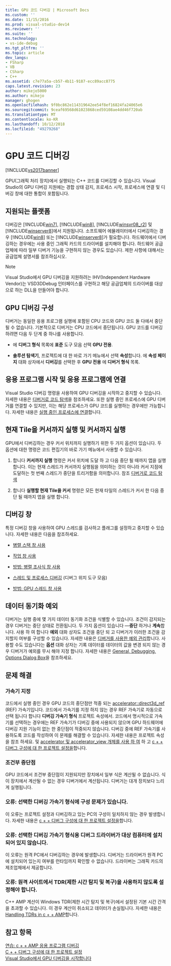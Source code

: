 ```yaml
---
title: GPU 코드 디버깅 | Microsoft Docs
ms.custom: ''
ms.date: 11/15/2016
ms.prod: visual-studio-dev14
ms.reviewer: ''
ms.suite: ''
ms.technology:
- vs-ide-debug
ms.tgt_pltfrm: ''
ms.topic: article
dev_langs:
- FSharp
- VB
- CSharp
- C++
ms.assetid: c7e77a5a-cb57-4b11-9187-ecc89acc8775
caps.latest.revision: 23
author: mikejo5000
ms.author: mikejo
manager: ghogen
ms.openlocfilehash: 9f0bc862e114319642ee54f8ef16824fa24065e6
ms.sourcegitcommit: 9ceaf69568d61023868ced59108ae4dd46f720ab
ms.translationtype: MT
ms.contentlocale: ko-KR
ms.lasthandoff: 10/12/2018
ms.locfileid: "49279268"
---
```

# <a name="debugging-gpu-code"></a>GPU 코드 디버깅
[!INCLUDE[vs2017banner](../includes/vs2017banner.md)]

GPU(그래픽 처리 장치)에서 실행되는 C++ 코드를 디버깅할 수 있습니다. Visual Studio의 GPU 디버깅 지원에는 경합 상태 감지, 프로세스 시작, 프로세스에 연결 및 디버깅 창에 대한 통합이 포함됩니다.  
  
## <a name="supported-platforms"></a>지원되는 플랫폼  
 디버깅은 [!INCLUDE[win7](../includes/win7-md.md)], [!INCLUDE[win8](../includes/win8-md.md)], [!INCLUDE[winsvr08_r2](../includes/winsvr08-r2-md.md)] 및 [!INCLUDE[winserver8](../includes/winserver8-md.md)]에서 지원됩니다. 소프트웨어 에뮬레이터에서 디버깅하는 경우 [!INCLUDE[win8](../includes/win8-md.md)] 또는 [!INCLUDE[winserver8](../includes/winserver8-md.md)]가 필요합니다. 하드웨어에서 디버깅하는 경우에는 사용 중인 그래픽 카드의 드라이버를 설치해야 합니다. 하드웨어 공급업체에 따라 일부 디버거 기능을 구현하지 않는 경우도 있습니다. 제한 사항에 대해서는 공급업체 설명서를 참조하십시오.  
  
> [!NOTE]
>  Visual Studio에서 GPU 디버깅을 지원하려는 IHV(Independent Hardware Vendor)는 VSD3DDebug 인터페이스를 구현하고 해당 공급업체의 드라이버를 대상으로 하는 DLL을 만들어야 합니다.  
  
## <a name="configuring-gpu-debugging"></a>GPU 디버깅 구성  
 디버거는 동일한 응용 프로그램 실행에 포함된 CPU 코드와 GPU 코드 둘 다에서 중단될 수 없습니다. 기본적으로 디버거는 CPU 코드에서 중단됩니다. GPU 코드를 디버깅하려면 다음 두 단계 중 하나를 사용합니다.  
  
-   에 **디버그 형식** 목록에 **표준** 도구 모음 선택 **GPU 전용**.  
  
-   **솔루션 탐색기**, 프로젝트에 대 한 바로 가기 메뉴에서 선택 **속성**합니다. 에 **속성 페이지** 대화 상자에서 **디버깅**를 선택한 후 **GPU 전용** 에 **디버거 형식** 목록.  
  
## <a name="launching-and-attaching-to-applications"></a>응용 프로그램 시작 및 응용 프로그램에 연결  
 Visual Studio 디버깅 명령을 사용하여 GPU 디버깅을 시작하고 중지할 수 있습니다. 자세한 내용은 [디버거로 코드 탐색](../debugger/navigating-through-code-with-the-debugger.md)을 참조하세요. 또한 실행 중인 프로세스에 GPU 디버거를 연결할 수 있지만, 이는 해당 프로세스가 GPU 코드를 실행하는 경우에만 가능합니다. 자세한 내용은 [실행 중인 프로세스에 연결](../debugger/attach-to-running-processes-with-the-visual-studio-debugger.md)합니다.  
  
## <a name="run-current-tile-to-cursor-and-run-to-cursor"></a>현재 Tile을 커서까지 실행 및 커서까지 실행  
 GPU에서 디버깅하는 경우 커서 위치까지 실행하기 위한 두 가지 옵션이 있습니다. 두 옵션에 대한 명령은 코드 편집기의 바로 가기 메뉴에서 사용할 수 있습니다.  
  
1.  합니다 **커서까지 실행** 명령은 커서 위치에 도달 하 고 다음 중단 될 때까지 앱을 실행 합니다. 이는 현재 스레드가 커서까지 실행됨을 의미하는 것이 아니라 커서 지점에 도달하는 첫 번째 스레드가 중단을 트리거함을 의미합니다. 참조 [디버거로 코드 탐색](../debugger/navigating-through-code-with-the-debugger.md)  
  
2.  합니다 **실행할 현재 Tile을 커서** 명령은 모든 현재 타일의 스레드가 커서 한 다음 중단 될 때까지 앱을 실행 합니다.  
  
## <a name="debugging-windows"></a>디버깅 창  
 특정 디버깅 창을 사용하여 GPU 스레드를 검사하고 플래그를 설정하고 중지할 수 있습니다. 자세한 내용은 다음을 참조하세요.  
  
-   [병렬 스택 창 사용](../debugger/using-the-parallel-stacks-window.md)  
  
-   [작업 창 사용](../debugger/using-the-tasks-window.md)  
  
-   [방법: 병렬 조사식 창 사용](../debugger/how-to-use-the-parallel-watch-window.md)  
  
-   [스레드 및 프로세스 디버깅](../debugger/debug-threads-and-processes.md) (디버그 위치 도구 모음)  
  
-   [방법: GPU 스레드 창 사용](../debugger/how-to-use-the-gpu-threads-window.md)  
  
## <a name="data-synchronization-exceptions"></a>데이터 동기화 예외  
 디버거는 실행 중에 몇 가지 데이터 동기화 조건을 식별할 수 있습니다. 조건이 감지되는 경우 디버거는 중단 상태로 전환됩니다. 두 가지 옵션이 있습니다 —**중단** 하거나 **계속**합니다. 사용 하 여 합니다 **예외** 대화 상자도 조건을 중단 되 고 디버거가 이러한 조건을 감지할지 여부를 구성할 수 있습니다. 자세한 내용은 [디버거를 사용한 예외 관리](../debugger/managing-exceptions-with-the-debugger.md)합니다. 사용할 수도 있습니다는 **옵션** 대화 상자는 기록 데이터를 데이터의 값을 변경 되지 않는 경우 디버거가 예외를 무시 해야 지정 합니다. 자세한 내용은 [General, Debugging, Options Dialog Box](../debugger/general-debugging-options-dialog-box.md)을 참조하세요.  
  
## <a name="troubleshooting"></a>문제 해결  
  
### <a name="specifying-an-accelerator"></a>가속기 지정  
 코드에서 실행 중인 경우 GPU 코드의 중단점만 적중 되는 [accelerator::direct3d_ref](http://msdn.microsoft.com/library/a514b1a7-3b3f-4011-be6c-f7b0d9a42663) (REF) 가속기입니다. 코드에서 가속기를 지정 하지 않는 경우 REF 가속기로 자동으로 선택 됩니다 합니다 **디버깅 가속기 형식** 프로젝트 속성에서. 코드에서 명시적으로 가속기를 선택하는 경우에는 REF 가속기가 디버깅 중에 사용되지 않으며 GPU 하드웨어에 디버깅 지원 기능이 없는 한 중단점이 적중되지 않습니다. 디버깅 중에 REF 가속기를 사용하도록 코드를 작성하여 이 문제를 해결할 수 있습니다. 자세한 내용은 프로젝트 속성을 참조 하세요. 및 [accelerator 및 accelerator_view 개체를 사용 하 여](http://msdn.microsoft.com/library/18f0dc66-8236-4420-9f46-1a14f2c3fba1) 하 고 [c + + 디버그 구성에 대 한 프로젝트 설정을](../debugger/project-settings-for-a-cpp-debug-configuration.md)합니다.  
  
### <a name="conditional-breakpoints"></a>조건부 중단점  
 GPU 코드에서 조건부 중단점이 지원되지만 장치에서 일부 식은 계산될 수 없습니다. 식이 장치에서 계산될 수 없는 경우 디버거에서 계산됩니다. 디버거는 대개 장치보다 느리게 실행됩니다.  
  
### <a name="error-there-is-a-configuration-issue-with-the-selected-debugging-accelerator-type"></a>오류: 선택한 디버깅 가속기 형식에 구성 문제가 있습니다.  
 이 오류는 프로젝트 설정과 디버깅하고 있는 PC의 구성이 일치하지 않는 경우 발생합니다. 자세한 내용은 [c + + 디버그 구성에 대 한 프로젝트 설정을](../debugger/project-settings-for-a-cpp-debug-configuration.md)합니다.  
  
### <a name="error-the-debug-driver-for-the-selected-debugging-accelerator-type-is-not-installed-on-the-target-machine"></a>오류: 선택한 디버깅 가속기 형식용 디버그 드라이버가 대상 컴퓨터에 설치되어 있지 않습니다.  
 이 오류는 원격 PC에서 디버깅하는 경우에 발생합니다. 디버거는 드라이버가 원격 PC에 설치되어 있는지 여부를 런타임까지 확인할 수 없습니다. 드라이버는 그래픽 카드의 제조업체에서 제공합니다.  
  
### <a name="error-timeout-detection-and-recovery-tdr-must-be-disabled-at-the-remote-site"></a>오류: 원격 사이트에서 TDR(제한 시간 탐지 및 복구)을 사용하지 않도록 설정해야 합니다.  
 C++ AMP 계산이 Windows TDR(제한 시간 탐지 및 복구)에서 설정된 기본 시간 간격을 초과할 수 있습니다. 이 경우 계산이 취소되고 데이터가 손실됩니다. 자세한 내용은 [Handling TDRs in c + + AMP](http://go.microsoft.com/fwlink/p/?LinkId=249154)합니다.  
  
## <a name="see-also"></a>참고 항목  
 [연습: c + + AMP 응용 프로그램 디버깅](http://msdn.microsoft.com/library/40e92ecc-f6ba-411c-960c-b3047b854fb5)   
 [C + + 디버그 구성에 대 한 프로젝트 설정](../debugger/project-settings-for-a-cpp-debug-configuration.md)   
 [Visual Studio에서 GPU 디버깅을 시작합니다](http://go.microsoft.com/fwlink/p/?LinkId=255381)



